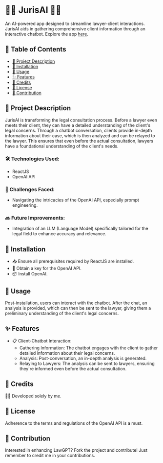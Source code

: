 # 👩‍⚖️ JurisAI 👩‍⚖️
An AI-powered app designed to streamline lawyer-client interactions. JurisAI aids in gathering comprehensive client information through an interactive chatbot. Explore the app [here](http://aws-amplify-dummy-link.com).

## 📌 Table of Contents
- [📖 Project Description](#project-description)
- [🔧 Installation](#installation)
- [🚀 Usage](#usage)
- [✨ Features](#features)
- [👥 Credits](#credits)
- [📜 License](#license)
- [🤝 Contribution](#contribution)

## 📖 Project Description <a name="project-description"></a>
JurisAI is transforming the legal consultation process. Before a lawyer even meets their client, they can have a detailed understanding of the client's legal concerns. Through a chatbot conversation, clients provide in-depth information about their case, which is then analyzed and can be relayed to the lawyer. This ensures that even before the actual consultation, lawyers have a foundational understanding of the client's needs.

### 🛠 Technologies Used:
- ReactJS
- OpenAI API

### 🚧 Challenges Faced:
- Navigating the intricacies of the OpenAI API, especially prompt engineering.

### 🔜 Future Improvements:
- Integration of an LLM (Language Model) specifically tailored for the legal field to enhance accuracy and relevance.

## 🔧 Installation <a name="installation"></a>
- 📥 Ensure all prerequisites required by ReactJS are installed.
- 🔑 Obtain a key for the OpenAI API.
- 📦 Install OpenAI.

## 🚀 Usage <a name="usage"></a>
Post-installation, users can interact with the chatbot. After the chat, an analysis is provided, which can then be sent to the lawyer, giving them a preliminary understanding of the client's legal concerns.

## ✨ Features <a name="features"></a>
- 📋 Client-Chatbot Interaction:
  - Gathering Information: The chatbot engages with the client to gather detailed information about their legal concerns.
  - Analysis: Post-conversation, an in-depth analysis is generated.
  - Relaying to Lawyers: The analysis can be sent to lawyers, ensuring they're informed even before the actual consultation.

## 👥 Credits <a name="credits"></a>
🙋‍♂️ Developed solely by me.

## 📜 License <a name="license"></a>
Adherence to the terms and regulations of the OpenAI API is a must.

## 🤝 Contribution <a name="contribution"></a>
Interested in enhancing LawGPT? Fork the project and contribute! Just remember to credit me in your contributions.
